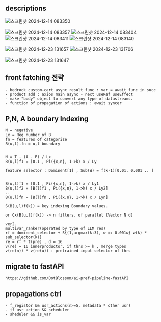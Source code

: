 
## descriptions


![스크린샷 2024-12-14 083350](https://github.com/user-attachments/assets/a522a54b-3fc2-407a-91ea-60d3a63e7710)

![스크린샷 2024-12-14 083357](https://github.com/user-attachments/assets/d997babb-bf7d-4905-949c-ae3044492252)
![스크린샷 2024-12-14 083404](https://github.com/user-attachments/assets/0ed9c16c-fd1d-4f58-b11d-3a2cc7fb0375)
![스크린샷 2024-12-14 083411](https://github.com/user-attachments/assets/9974c0f6-8f2c-40b8-9040-a5d016d9f8c6)
![스크린샷 2024-12-14 083140](https://github.com/user-attachments/assets/2fa6d263-1fd8-4692-80ec-9088305dc9d9)


![스크린샷 2024-12-23 131657](https://github.com/user-attachments/assets/ab7e6f3b-47c2-46ed-b9e3-35ae477a47ba)
![스크린샷 2024-12-23 131706](https://github.com/user-attachments/assets/b60aeffe-99c2-4cb7-9c57-ec9a42669475)

![스크린샷 2024-12-23 131647](https://github.com/user-attachments/assets/479f3765-e977-4747-9786-69e2cfe1c903)


## front fatching 전략
    - bedrock custom-cart async result func : var = await func in succ
    - product add : axios main async - next useRef useEffect
    - make "body" object to convert any type of datastreams.
    - function of propagation of actions : await syncer

## P,N, A boundary Indexing
    
    N = negative
    Lx = Reg number of B
    fn = features of categorize
    B(u,l).fn = u,l boundary
    
    
    N = T - (A - P) / Lx
    B(u,l)f1 = [0.1 , Pi({x,n}, 1->k) x / Ly 

    feature selector : Dominent[1] , Sub(W) = f(k-1)[0.01, 0.001 .. ]

    
    B(u,l)f1 = [0.1 , Pi({x,n}, 1->k) x / Ly1 
    B(u,l)f2 = [B(l)f1 , Pi({x,n}, 1->k) x / Ly2]
    ..
    B(u,l)fn = [B(l)fn , Pi({x,n}, 1->k) x / Lyn]

    S(B(u,l)f(k)) = key indexing Boundary values.

    or Cx(B(u,l)f(k)) -> n filters. of parallel (Vector N d)

    ver2.
    multivar_ranker(operated by type of LLM res)
    rf = dominent_selector + S{(1,argmax(k:3), w =: 0.001w} w(k) * sub_selector(k)}
    re = rf * t(pre) , d = 16
    v(re) = 16 innerproductor, if thrs >= k , merge types
    v(re(n)) * v(re(u)) : pretrained input selector of thrs

## migrate to fastAPI 
    https://github.com/DotBlossom/ai-pref-pipeline-fastAPI

## propagations ctrl
    - f_registor && usr_actions(n>=5, metadata * other usr)
    - if usr action && scheduler 
    - sheduler && is_var
